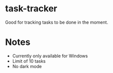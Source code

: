 # task-tracker
Good for tracking tasks to be done in the moment.

# Notes
- Currently only available for Windows
- Limit of 10 tasks
- No dark mode

